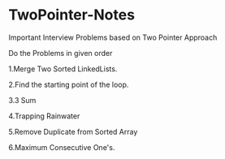 # TwoPointer-Notes
Important Interview Problems based on Two Pointer Approach

Do the Problems in given order

1.Merge Two Sorted LinkedLists.

2.Find the starting point of the loop.

3.3 Sum

4.Trapping Rainwater

5.Remove Duplicate from Sorted Array

6.Maximum Consecutive One's.
